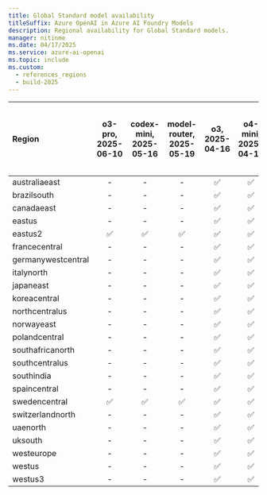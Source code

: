 ```yaml
---
title: Global Standard model availability
titleSuffix: Azure OpenAI in Azure AI Foundry Models
description: Regional availability for Global Standard models.
manager: nitinme
ms.date: 04/17/2025
ms.service: azure-ai-openai
ms.topic: include
ms.custom:
  - references_regions
  - build-2025
---
```



| **Region**     | **o3-pro**, **2025-06-10**   | **codex-mini**, **2025-05-16**   | **model-router**, **2025-05-19**   | **o3**, **2025-04-16**   | **o4-mini**, **2025-04-16**   | **gpt-image-1**, **2025-04-15**   | **gpt-4.1**, **2025-04-14**   | **gpt-4.1-nano**, **2025-04-14**   | **gpt-4.1-mini**, **2025-04-14**   | **computer-use-preview**, **2025-03-11**   | **o3-mini**, **2025-01-31**   | **o1**, **2024-12-17**   | **o1-preview**, **2024-09-12**   | **o1-mini**, **2024-09-12**   | **gpt-4o**, **2024-05-13**   | **gpt-4o**, **2024-08-06**   | **gpt-4o**, **2024-11-20**   | **gpt-4o-mini**, **2024-07-18**   | **gpt-4**, **turbo-2024-04-09**   | **text-embedding-3-small**, **1**   | **text-embedding-3-large**, **1**   | **text-embedding-ada-002**, **2**   | **gpt-4o-realtime-preview**, **2024-12-17**   | **gpt-4o-realtime-preview**, **2025-06-03**   | **gpt-4o-audio-preview**, **2024-12-17**   | **gpt-4o-mini-realtime-preview**, **2024-12-17**   | **gpt-4o-mini-audio-preview**, **2024-12-17**   | **gpt-4o-transcribe**, **2025-03-20**   | **gpt-4o-mini-tts**, **2025-03-20**   | **gpt-4o-mini-transcribe**, **2025-03-20**   | **o3-deep-research**, **2025-06-26**   |
|:-------------------|:--------------------------:|:------------------------------:|:--------------------------------:|:----------------------:|:---------------------------:|:-------------------------------:|:---------------------------:|:--------------------------------:|:--------------------------------:|:----------------------------------------:|:---------------------------:|:----------------------:|:------------------------------:|:---------------------------:|:--------------------------:|:--------------------------:|:--------------------------:|:-------------------------------:|:-------------------------------:|:---------------------------------:|:---------------------------------:|:---------------------------------:|:-------------------------------------------:|:-------------------------------------------:|:----------------------------------------:|:------------------------------------------------:|:---------------------------------------------:|:-------------------------------------:|:-----------------------------------:|:------------------------------------------:|:------------------------------------:|
| australiaeast      | -                      | -                          | -                            | ✅                   | ✅                        | -                           | ✅                        | ✅                             | ✅                             | -                                    | ✅                        | -                  | -                          | -                       | ✅                       | ✅                       | ✅                       | ✅                            | ✅                            | ✅                              | ✅                              | ✅                              | -                                       | -                                       | -                                    | -                                            | -                                         | -                                 | -                               | -                                      | -                                |
| brazilsouth        | -                      | -                          | -                            | ✅                   | ✅                        | -                           | ✅                        | ✅                             | ✅                             | -                                    | ✅                        | ✅                   | -                          | -                       | ✅                       | ✅                       | ✅                       | ✅                            | ✅                            | ✅                              | ✅                              | ✅                              | -                                       | -                                       | -                                    | -                                            | -                                         | -                                 | -                               | -                                      | -                                |
| canadaeast         | -                      | -                          | -                            | ✅                   | ✅                        | -                           | ✅                        | ✅                             | ✅                             | -                                    | ✅                        | ✅                   | -                          | -                       | ✅                       | ✅                       | ✅                       | ✅                            | ✅                            | ✅                              | ✅                              | ✅                              | -                                       | -                                       | -                                    | -                                            | -                                         | -                                 | -                               | -                                      | -                                |
| eastus             | -                      | -                          | -                            | ✅                   | ✅                        | -                           | ✅                        | -                            | ✅                             | -                                    | ✅                        | ✅                   | ✅                           | ✅                        | ✅                       | ✅                       | ✅                       | ✅                            | ✅                            | ✅                              | ✅                              | ✅                              | -                                       | -                                       | -                                    | -                                            | ✅                                          | -                                 | -                               | -                                      | -                                |
| eastus2            | ✅                       | ✅                           | ✅                             | ✅                   | ✅                        | ✅                            | ✅                        | ✅                             | ✅                             | ✅                                     | ✅                        | ✅                   | ✅                           | ✅                        | ✅                       | ✅                       | ✅                       | ✅                            | ✅                            | ✅                              | ✅                              | ✅                              | ✅                                        | ✅                                        | ✅                                     | ✅                                             | ✅                                          | ✅                                  | ✅                                | ✅                                       | -                                |
| francecentral      | -                      | -                          | -                            | ✅                   | ✅                        | -                           | ✅                        | ✅                             | ✅                             | -                                    | ✅                        | ✅                   | -                          | -                       | ✅                       | ✅                       | ✅                       | ✅                            | ✅                            | ✅                              | ✅                              | ✅                              | -                                       | -                                       | -                                    | -                                            | -                                         | -                                 | -                               | -                                      | -                                |
| germanywestcentral | -                      | -                          | -                            | ✅                   | ✅                        | -                           | ✅                        | ✅                             | ✅                             | -                                    | ✅                        | ✅                   | -                          | -                       | ✅                       | ✅                       | ✅                       | ✅                            | ✅                            | ✅                              | ✅                              | ✅                              | -                                       | -                                       | -                                    | -                                            | -                                         | -                                 | -                               | -                                      | -                                |
| italynorth         | -                      | -                          | -                            | ✅                   | ✅                        | -                           | ✅                        | ✅                             | ✅                             | -                                    | ✅                        | ✅                   | -                          | -                       | -                      | -                      | ✅                       | ✅                            | -                           | ✅                              | ✅                              | ✅                              | -                                       | -                                       | -                                    | -                                            | -                                         | -                                 | -                               | -                                      | -                                |
| japaneast          | -                      | -                          | -                            | ✅                   | ✅                        | -                           | ✅                        | ✅                             | ✅                             | -                                    | ✅                        | ✅                   | -                          | -                       | ✅                       | ✅                       | ✅                       | ✅                            | ✅                            | ✅                              | ✅                              | ✅                              | -                                       | -                                       | -                                    | -                                            | -                                         | -                                 | -                               | -                                      | -                                |
| koreacentral       | -                      | -                          | -                            | ✅                   | ✅                        | -                           | ✅                        | ✅                             | ✅                             | -                                    | ✅                        | ✅                   | -                          | -                       | ✅                       | ✅                       | ✅                       | ✅                            | ✅                            | ✅                              | ✅                              | ✅                              | -                                       | -                                       | -                                    | -                                            | -                                         | -                                 | -                               | -                                      | -                                |
| northcentralus     | -                      | -                          | -                            | ✅                   | ✅                        | -                           | ✅                        | ✅                             | ✅                             | -                                    | ✅                        | ✅                   | ✅                           | ✅                        | ✅                       | ✅                       | ✅                       | ✅                            | ✅                            | ✅                              | ✅                              | ✅                              | -                                       | -                                       | -                                    | -                                            | -                                         | -                                 | -                               | -                                      | -                                |
| norwayeast         | -                      | -                          | -                            | ✅                   | ✅                        | -                           | ✅                        | ✅                             | ✅                             | -                                    | ✅                        | ✅                   | -                          | -                       | ✅                       | ✅                       | ✅                       | ✅                            | ✅                            | ✅                              | ✅                              | ✅                              | -                                       | -                                       | -                                    | -                                            | -                                         | -                                 | -                               | -                                      | ✅                                 |
| polandcentral      | -                      | -                          | -                            | ✅                   | ✅                        | ✅                            | ✅                        | ✅                             | ✅                             | -                                    | ✅                        | ✅                   | -                          | -                       | ✅                       | ✅                       | ✅                       | ✅                            | ✅                            | ✅                              | ✅                              | ✅                              | -                                       | -                                       | -                                    | -                                            | -                                         | -                                 | -                               | -                                      | -                                |
| southafricanorth   | -                      | -                          | -                            | ✅                   | ✅                        | -                           | ✅                        | ✅                             | ✅                             | -                                    | ✅                        | ✅                   | -                          | -                       | ✅                       | ✅                       | ✅                       | ✅                            | ✅                            | ✅                              | ✅                              | ✅                              | -                                       | -                                       | -                                    | -                                            | -                                         | -                                 | -                               | -                                      | -                                |
| southcentralus     | -                      | -                          | -                            | ✅                   | ✅                        | -                           | ✅                        | ✅                             | ✅                             | -                                    | ✅                        | ✅                   | ✅                           | ✅                        | ✅                       | ✅                       | ✅                       | ✅                            | ✅                            | ✅                              | ✅                              | ✅                              | -                                       | -                                       | -                                    | -                                            | -                                         | -                                 | -                               | -                                      | -                                |
| southindia         | -                      | -                          | -                            | ✅                   | ✅                        | -                           | ✅                        | ✅                             | ✅                             | ✅                                     | ✅                        | ✅                   | -                          | -                       | ✅                       | ✅                       | ✅                       | ✅                            | ✅                            | ✅                              | ✅                              | ✅                              | -                                       | -                                       | -                                    | -                                            | -                                         | -                                 | -                               | -                                      | -                                |
| spaincentral       | -                      | -                          | -                            | ✅                   | ✅                        | -                           | ✅                        | ✅                             | ✅                             | -                                    | ✅                        | ✅                   | -                          | -                       | ✅                       | ✅                       | ✅                       | ✅                            | ✅                            | ✅                              | ✅                              | ✅                              | -                                       | -                                       | -                                    | -                                            | -                                         | -                                 | -                               | -                                      | -                                |
| swedencentral      | ✅                       | ✅                           | ✅                             | ✅                   | ✅                        | -                           | ✅                        | ✅                             | ✅                             | ✅                                     | ✅                        | ✅                   | ✅                           | ✅                        | ✅                       | ✅                       | ✅                       | ✅                            | ✅                            | ✅                              | ✅                              | ✅                              | ✅                                        | ✅                                        | ✅                                     | ✅                                             | -                                         | ✅                                  | -                               | ✅                                       | -                                |
| switzerlandnorth   | -                      | -                          | -                            | ✅                   | ✅                        | -                           | ✅                        | ✅                             | ✅                             | -                                    | ✅                        | ✅                   | -                          | -                       | ✅                       | ✅                       | ✅                       | ✅                            | ✅                            | ✅                              | ✅                              | ✅                              | -                                       | -                                       | -                                    | -                                            | -                                         | -                                 | -                               | -                                      | -                                |
| uaenorth           | -                      | -                          | -                            | ✅                   | ✅                        | ✅                            | ✅                        | ✅                             | ✅                             | -                                    | ✅                        | ✅                   | -                          | -                       | ✅                       | ✅                       | ✅                       | ✅                            | ✅                            | ✅                              | ✅                              | ✅                              | -                                       | -                                       | -                                    | -                                            | -                                         | -                                 | -                               | -                                      | -                                |
| uksouth            | -                      | -                          | -                            | ✅                   | ✅                        | -                           | ✅                        | ✅                             | ✅                             | -                                    | ✅                        | ✅                   | -                          | -                       | ✅                       | ✅                       | ✅                       | ✅                            | ✅                            | ✅                              | ✅                              | ✅                              | -                                       | -                                       | -                                    | -                                            | -                                         | -                                 | -                               | -                                      | -                                |
| westeurope         | -                      | -                          | -                            | ✅                   | ✅                        | -                           | ✅                        | ✅                             | ✅                             | -                                    | ✅                        | ✅                   | -                          | -                       | ✅                       | ✅                       | ✅                       | ✅                            | ✅                            | ✅                              | ✅                              | ✅                              | -                                       | -                                       | -                                    | -                                            | -                                         | -                                 | -                               | -                                      | -                                |
| westus             | -                      | -                          | -                            | ✅                   | ✅                        | -                           | ✅                        | ✅                             | ✅                             | -                                    | ✅                        | ✅                   | ✅                           | ✅                        | ✅                       | ✅                       | ✅                       | ✅                            | ✅                            | ✅                              | ✅                              | ✅                              | -                                       | -                                       | -                                    | -                                            | -                                         | -                                 | -                               | -                                      | ✅                                 |
| westus3            | -                      | -                          | -                            | ✅                   | ✅                        | ✅                            | ✅                        | ✅                             | ✅                             | -                                    | ✅                        | ✅                   | ✅                           | ✅                        | ✅                       | ✅                       | ✅                       | ✅                            | ✅                            | ✅                              | ✅                              | ✅                              | -                                       | -                                       | -                                    | -                                            | -                                         | -                                 | -                               | -                                      | -                                |
